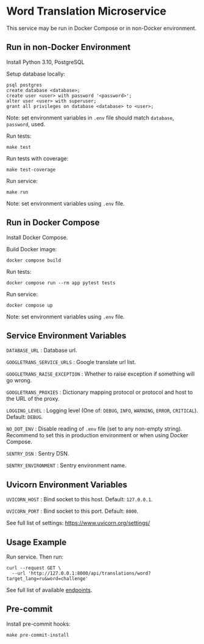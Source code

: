 # Word Translation Microservice

This service may be run in Docker Compose or in non-Docker environment.

## Run in non-Docker Environment

Install Python 3.10, PostgreSQL

Setup database locally:

```
psql postgres
create database <database>;
create user <user> with password '<password>';
alter user <user> with superuser;
grant all privileges on database <database> to <user>;
```
Note: set environment variables in `.env` file should match `database`, `password`, used.

Run tests:

    make test

Run tests with coverage:

    make test-coverage

Run service:

    make run

Note: set environment variables using `.env` file.

## Run in Docker Compose

Install Docker Compose.

Build Docker image:

    docker compose build

Run tests:

    docker compose run --rm app pytest tests

Run service:

    docker compose up

Note: set environment variables using `.env` file.

## Service Environment Variables

`DATABASE_URL`
: Database url.

`GOOGLETRANS_SERVICE_URLS`
: Google translate url list.

`GOOGLETRANS_RAISE_EXCEPTION`
: Whether to raise exception if something will go wrong.

`GOOGLETRANS_PROXIES`
: Dictionary mapping protocol or protocol and host to the URL of the proxy.

`LOGGING_LEVEL`
: Logging level (One of: `DEBUG`, `INFO`, `WARNING`, `ERROR`, `CRITICAL`).
Default: `DEBUG`.

`NO_DOT_ENV`
: Disable reading of `.env` file (set to any non-empty string). Recommend to
set this in production environment or when using Docker Compose.

`SENTRY_DSN`
: Sentry DSN.

`SENTRY_ENVIRONMENT`
: Sentry environment name.


## Uvicorn Environment Variables

`UVICORN_HOST`
: Bind socket to this host. Default: `127.0.0.1`.

`UVICORN_PORT`
: Bind socket to this port. Default: `8000`.

See full list of settings: https://www.uvicorn.org/settings/

## Usage Example

Run service. Then run:

```
curl --request GET \
  --url 'http://127.0.0.1:8000/api/translations/word?target_lang=ru&word=challenge'
```
See full list of available [endpoints](ENDPOINTS.md).

## Pre-commit

Install pre-commit hooks:

    make pre-commit-install
